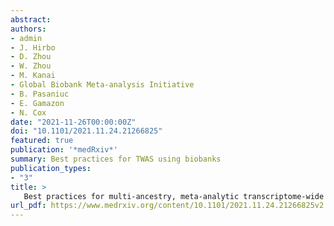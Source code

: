 ```yaml
---
abstract:
authors:
- admin
- J. Hirbo
- D. Zhou
- W. Zhou
- M. Kanai
- Global Biobank Meta-analysis Initiative
- B. Pasaniuc
- E. Gamazon
- N. Cox
date: "2021-11-26T00:00:00Z"
doi: "10.1101/2021.11.24.21266825"
featured: true
publication: '*medRxiv*'
summary: Best practices for TWAS using biobanks 
publication_types:
- "3"
title: >
   Best practices for multi-ancestry, meta-analytic transcriptome-wide association studies: lessons from the Global Biobank Meta-analysis Initiative
url_pdf: https://www.medrxiv.org/content/10.1101/2021.11.24.21266825v2.full.pdf
---
```

